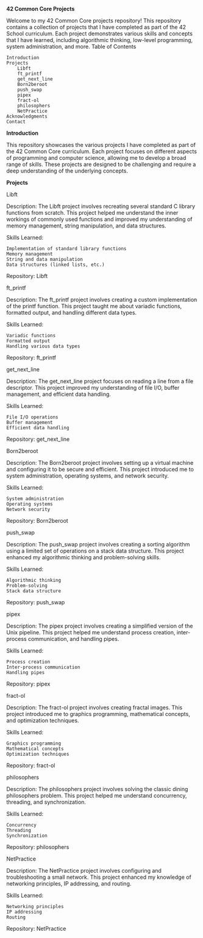 **42 Common Core Projects**

Welcome to my 42 Common Core projects repository! This repository contains a collection of projects that I have completed as part of the 42 School curriculum. Each project demonstrates various skills and concepts that I have learned, including algorithmic thinking, low-level programming, system administration, and more.
Table of Contents

    Introduction
    Projects
        Libft
        ft_printf
        get_next_line
        Born2beroot
        push_swap
        pipex
        fract-ol
        philosophers
        NetPractice
    Acknowledgments
    Contact

**Introduction**

This repository showcases the various projects I have completed as part of the 42 Common Core curriculum. Each project focuses on different aspects of programming and computer science, allowing me to develop a broad range of skills. These projects are designed to be challenging and require a deep understanding of the underlying concepts.

**Projects**

Libft

Description: The Libft project involves recreating several standard C library functions from scratch. This project helped me understand the inner workings of commonly used functions and improved my understanding of memory management, string manipulation, and data structures.

Skills Learned:

    Implementation of standard library functions
    Memory management
    String and data manipulation
    Data structures (linked lists, etc.)

Repository: Libft

ft_printf

Description: The ft_printf project involves creating a custom implementation of the printf function. This project taught me about variadic functions, formatted output, and handling different data types.

Skills Learned:

    Variadic functions
    Formatted output
    Handling various data types

Repository: ft_printf

get_next_line

Description: The get_next_line project focuses on reading a line from a file descriptor. This project improved my understanding of file I/O, buffer management, and efficient data handling.

Skills Learned:

    File I/O operations
    Buffer management
    Efficient data handling

Repository: get_next_line

Born2beroot

Description: The Born2beroot project involves setting up a virtual machine and configuring it to be secure and efficient. This project introduced me to system administration, operating systems, and network security.

Skills Learned:

    System administration
    Operating systems
    Network security

Repository: Born2beroot

push_swap

Description: The push_swap project involves creating a sorting algorithm using a limited set of operations on a stack data structure. This project enhanced my algorithmic thinking and problem-solving skills.

Skills Learned:

    Algorithmic thinking
    Problem-solving
    Stack data structure

Repository: push_swap

pipex

Description: The pipex project involves creating a simplified version of the Unix pipeline. This project helped me understand process creation, inter-process communication, and handling pipes.

Skills Learned:

    Process creation
    Inter-process communication
    Handling pipes

Repository: pipex

fract-ol

Description: The fract-ol project involves creating fractal images. This project introduced me to graphics programming, mathematical concepts, and optimization techniques.

Skills Learned:

    Graphics programming
    Mathematical concepts
    Optimization techniques

Repository: fract-ol

philosophers

Description: The philosophers project involves solving the classic dining philosophers problem. This project helped me understand concurrency, threading, and synchronization.

Skills Learned:

    Concurrency
    Threading
    Synchronization

Repository: philosophers

NetPractice

Description: The NetPractice project involves configuring and troubleshooting a small network. This project enhanced my knowledge of networking principles, IP addressing, and routing.

Skills Learned:

    Networking principles
    IP addressing
    Routing

Repository: NetPractice
